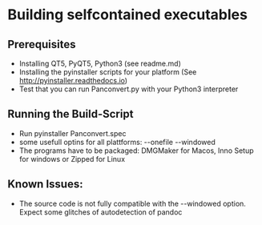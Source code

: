 # Building selfcontained executables

## Prerequisites

- Installing QT5, PyQT5, Python3 (see readme.md)
- Installing the pyinstaller scripts for your platform (See http://pyinstaller.readthedocs.io)
- Test that you can run Panconvert.py with your Python3 interpreter


## Running the Build-Script
- Run pyinstaller Panconvert.spec
- some usefull optins for all plattforms: --onefile --windowed
- The programs have to be packaged: DMGMaker for Macos, Inno Setup for windows or Zipped for Linux


## Known Issues:

- The source code is not fully compatible with the --windowed option. Expect some glitches of
autodetection of pandoc






